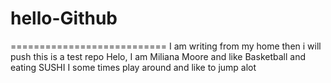 # hello-Github
===========================
I am writing from my home then i will push
this is a test repo
Helo, I am Miliana Moore and like Basketball and eating SUSHI
I some times play around and like to jump alot
